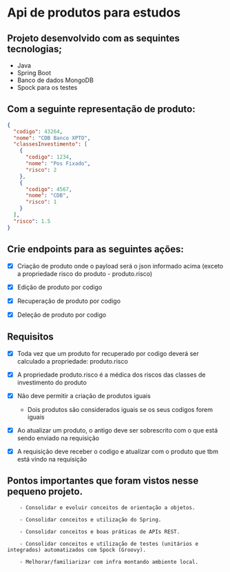 # Api de produtos para estudos

## Projeto desenvolvido com as sequintes tecnologias;
- Java
- Spring Boot
- Banco de dados MongoDB
- Spock para os testes

## Com a seguinte representação de produto:
```json
{
  "codigo": 43264,
  "nome": "CDB Banco XPTO",
  "classesInvestimento": [
    {
      "codigo": 1234,
      "nome": "Pos Fixado",
      "risco": 2
    },
    {
      "codigo": 4567,
      "nome": "CDB",
      "risco": 1
    }
  ],
  "risco": 1.5
}
```

## Crie endpoints para as seguintes ações:

- [x] Criação de produto onde o payload será o json informado acima (exceto a propriedade risco do produto - produto.risco)

- [x] Edição de produto por codigo

- [x] Recuperação de produto por codigo

- [x] Deleção de produto por codigo


## Requisitos

- [x] Toda vez que um produto for recuperado por codigo deverá ser calculado a propriedade: produto.risco

- [x] A propriedade produto.risco é a médica dos riscos das classes de investimento do produto

- [x] Não deve permitir a criação de produtos iguais
  - Dois produtos são considerados iguais se os seus codigos forem iguais

- [x] Ao atualizar um produto, o antigo deve ser sobrescrito com o que está sendo enviado na requisição

- [x] A requisição deve receber o codigo e atualizar com o produto que tbm está vindo na requisição

## Pontos importantes que foram vistos nesse pequeno projeto.

        - Consolidar e evoluir conceitos de orientação a objetos.

        - Consolidar conceitos e utilização do Spring.

        - Consolidar conceitos e boas práticas de APIs REST.

        - Consolidar conceitos e utilização de testes (unitários e integrados) automatizados com Spock (Groovy).

        - Melhorar/familiarizar com infra montando ambiente local.